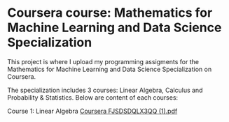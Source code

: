 # Coursera course: Mathematics for Machine Learning and Data Science Specialization

This project is where I upload my programming assigments for the Mathematics for Machine Learning and Data Science Specialization on Coursera.


The specialization includes 3 courses: Linear Algebra, Calculus and Probability & Statistics. Below are content of each courses:


Course 1: Linear Algebra
[Coursera FJSDSDQLX3QQ (1).pdf](https://github.com/user-attachments/files/17084046/Coursera.FJSDSDQLX3QQ.1.pdf)

